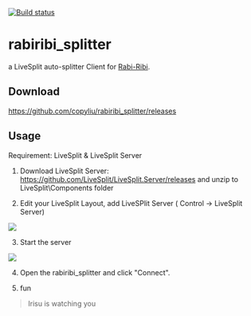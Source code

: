[![Build status](https://ci.appveyor.com/api/projects/status/8e8721pkqd4cxtnc/branch/master?svg=true)](https://ci.appveyor.com/project/copyliu/rabiribi-splitter/branch/master)

rabiribi_splitter
=========

a LiveSplit auto-splitter Client for [Rabi-Ribi](http://store.steampowered.com/app/400910/).

## Download
https://github.com/copyliu/rabiribi_splitter/releases

## Usage

Requirement: LiveSplit & LiveSplit Server

1. Download LiveSplit Server: https://github.com/LiveSplit/LiveSplit.Server/releases 
and unzip to LiveSplit\Components folder

2. Edit your LiveSplit Layout, add LiveSPlit Server ( Control -> LiveSplit Server)

  ![](https://puu.sh/si2vC/3ba6a1b0f8.png)

3. Start the server

  ![](https://puu.sh/si2xn/2e70684da7.png)

4. Open the rabiribi_splitter and click "Connect".

5. fun


> Irisu is watching you
